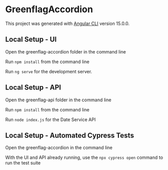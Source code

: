 # GreenflagAccordion

This project was generated with [Angular CLI](https://github.com/angular/angular-cli) version 15.0.0.

## Local Setup - UI

Open the greenflag-accordion folder in the command line

Run `npm install` from the command line

Run `ng serve` for the development server.

## Local Setup - API

Open the greenflag-api folder in the command line

Run `npm install` from the command line

Run `node index.js` for the Date Service API

## Local Setup - Automated Cypress Tests

Open the greenflag-accordion in the command line

With the UI and API already running, use the `npx cypress open` command to run the test suite
